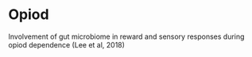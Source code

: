 # Opiod
Involvement of gut microbiome in reward and sensory responses during opiod dependence (Lee et al, 2018)
